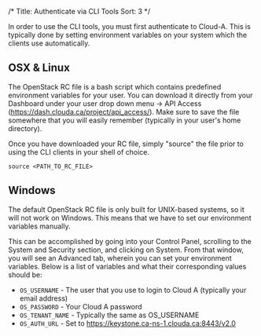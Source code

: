 /*
Title: Authenticate via CLI Tools
Sort: 3
*/

In order to use the CLI tools, you must first authenticate to Cloud-A. This is
typically done by setting environment variables on your system which the
clients use automatically.

## OSX & Linux

The OpenStack RC file is a bash script which contains predefined environment
variables for your user. You can download it directly from your Dashboard under
your user drop down menu -> API Access
(https://dash.clouda.ca/project/api_access/). Make sure to save the file
somewhere that you will easily remember (typically in your user's home
directory).

Once you have downloaded your RC file, simply "source" the file prior to using
the CLI clients in your shell of choice.

```asciidoc
source <PATH_TO_RC_FILE>
```

## Windows

The default OpenStack RC file is only built for UNIX-based systems, so it will
not work on Windows. This means that we have to set our environment variables
manually.

This can be accomplished by going into your Control Panel, scrolling to the
System and Security section, and clicking on System. From that window, you will
see an Advanced tab, wherein you can set your environment variables. Below is a
list of variables and what their corresponding values should be:

 - `OS_USERNAME` - The user that you use to login to Cloud A (typically your
 email address)
 - `OS_PASSWORD` - Your Cloud A password
 - `OS_TENANT_NAME` - Typically the same as OS_USERNAME
 - `OS_AUTH_URL` - Set to https://keystone.ca-ns-1.clouda.ca:8443/v2.0
